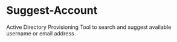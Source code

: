 # Suggest-Account
Active Directory Provisioning Tool to search and suggest available username or email address
